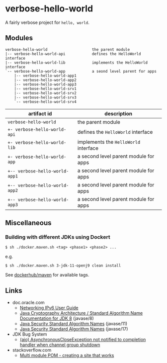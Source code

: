 # verbose-hello-world

A fairly verbose project for `hello, world`.

## Modules

```
verbose-hello-world                    the parent module
|-- verbose-hello-world-api            defines the HelloWorld interface
|-- verbose-hello-world-lib            implements the HelloWorld interface
`-- verbose-hello-world-app            a seond level parent for apps
    |-- verbose-hello-world-app1
    |-- verbose-hello-world-app2
    |-- verbose-hello-world-app3
    |-- verbose-hello-world-srv1
    |-- verbose-hello-world-srv2
    |-- verbose-hello-world-srv3
    `-- verbose-hello-world-srv4
```

| artifact id                    | description                           |
|--------------------------------|---------------------------------------|
| `verbose-hello-world`          | the parent module                     |
| `+- verbose-hello-world-api`   | defines the `HelloWorld` interface    |
| `+- verbose-hello-world-lib`   | implements the `HelloWorld` interface |
| `+- verbose-hello-world-app`   | a second level parent module for apps |
| `+-- verbose-hello-world-app1` | a second level parent module for apps |
| `+-- verbose-hello-world-app2` | a second level parent module for apps |
| `+-- verbose-hello-world-app3` | a second level parent module for apps |

## Miscellaneous

### Building with different JDKs using Dockert

```shell script
$ sh ./docker.maven.sh <tag> <phase1> <phase2> ...
```

e.g.

```shell script
$ sh ./docker.maven.sh 3-jdk-11-openj9 clean install
```

See [dockerhub/maven](https://hub.docker.com/_/maven) for available tags.

## Links

* doc.oracle.com
  * [Networking IPv6 User Guide](https://docs.oracle.com/javase/8/docs/technotes/guides/net/ipv6_guide/)
  * [Java Cryptography Architecture / Standard Algorithm Name Documentation for JDK 8](https://docs.oracle.com/javase/8/docs/technotes/guides/security/StandardNames.html) (javase/8)
  * [Java Security Standard Algorithm Names](https://docs.oracle.com/en/java/javase/11/docs/specs/security/standard-names.html) (javase/11)
  * [Java Security Standard Algorithm Names](https://docs.oracle.com/en/java/javase/17/docs/specs/security/standard-names.html) (javase/17)
* JDK Bug System
    * [(aio) AsynchronousCloseException not notified to completion handler when channel group shutdown](https://bugs.openjdk.org/browse/JDK-7056546)
* stackoverflow.com
  * [Multi module POM - creating a site that works](https://stackoverflow.com/q/10848715/330457)
